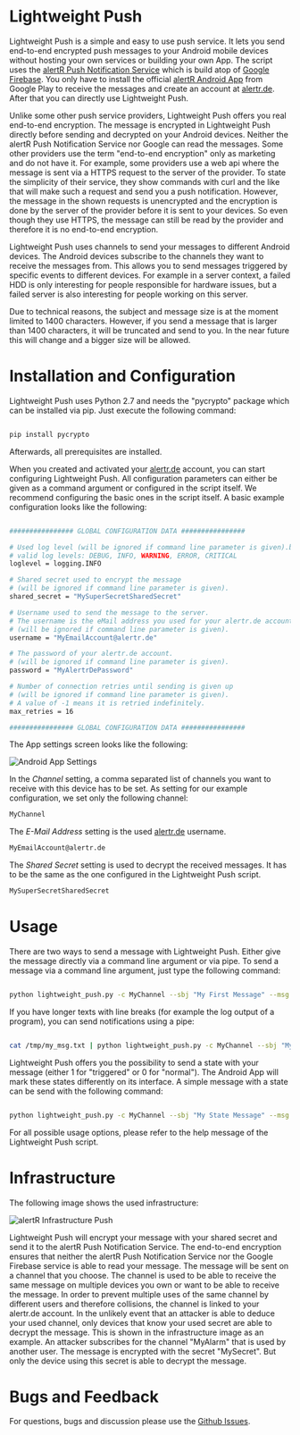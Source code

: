 # Lightweight Push

Lightweight Push is a simple and easy to use push service. It lets you send end-to-end encrypted push messages to your Android mobile devices without hosting your own services or building your own App. The script uses the [alertR Push Notification Service](https://alertr.de) which is build atop of [Google Firebase](https://firebase.google.com/). You only have to install the official [alertR Android App](https://play.google.com/store/apps/details?id=de.alertr.alertralarmnotification) from Google Play to receive the messages and create an account at [alertr.de](https://alertr.de/register/). After that you can directly use Lightweight Push.

Unlike some other push service providers, Lightweight Push offers you real end-to-end encryption. The message is encrypted in Lightweight Push directly before sending and decrypted on your Android devices. Neither the alertR Push Notification Service nor Google can read the messages. Some other providers use the term "end-to-end encryption" only as marketing and do not have it. For example, some providers use a web api where the message is sent via a HTTPS request to the server of the provider. To state the simplicity of their service, they show commands with curl and the like that will make such a request and send you a push notification. However, the message in the shown requests is unencrypted and the encryption is done by the server of the provider before it is sent to your devices. So even though they use HTTPS, the message can still be read by the provider and therefore it is no end-to-end encryption.

Lightweight Push uses channels to send your messages to different Android devices. The Android devices subscribe to the channels they want to receive the messages from. This allows you to send messages triggered by specific events to different devices. For example in a server context, a failed HDD is only interesting for people responsible for hardware issues, but a failed server is also interesting for people working on this server.

Due to technical reasons, the subject and message size is at the moment limited to 1400 characters. However, if you send a message that is larger than 1400 characters, it will be truncated and send to you. In the near future this will change and a bigger size will be allowed.


# Installation and Configuration

Lightweight Push uses Python 2.7 and needs the "pycrypto" package which can be installed via pip. Just execute the following command:

```bash

pip install pycrypto

```

Afterwards, all prerequisites are installed.

When you created and activated your [alertr.de](https://alertr.de/register/) account, you can start configuring Lightweight Push. All configuration parameters can either be given as a command argument or configured in the script itself. We recommend configuring the basic ones in the script itself. A basic example configuration looks like the following:

```bash

################ GLOBAL CONFIGURATION DATA ################

# Used log level (will be ignored if command line parameter is given).b
# valid log levels: DEBUG, INFO, WARNING, ERROR, CRITICAL
loglevel = logging.INFO

# Shared secret used to encrypt the message
# (will be ignored if command line parameter is given).
shared_secret = "MySuperSecretSharedSecret"

# Username used to send the message to the server.
# The username is the eMail address you used for your alertr.de account
# (will be ignored if command line parameter is given).
username = "MyEmailAccount@alertr.de"

# The password of your alertr.de account.
# (will be ignored if command line parameter is given).
password = "MyAlertrDePassword"

# Number of connection retries until sending is given up
# (will be ignored if command line parameter is given).
# A value of -1 means it is retried indefinitely.
max_retries = 16

################ GLOBAL CONFIGURATION DATA ################

```

The App settings screen looks like the following:

![Android App Settings](pics/android_app_settings.jpg)

In the _Channel_ setting, a comma separated list of channels you want to receive with this device has to be set. As setting for our example configuration, we set only the following channel:

```bash
MyChannel

```

The _E-Mail Address_ setting is the used [alertr.de](https://alertr.de) username.

```bash
MyEmailAccount@alertr.de

```

The _Shared Secret_ setting is used to decrypt the received messages. It has to be the same as the one configured in the Lightweight Push script.

```bash
MySuperSecretSharedSecret

```


# Usage

There are two ways to send a message with Lightweight Push. Either give the message directly via a command line argument or via pipe. To send a message via a command line argument, just type the following command:

```bash

python lightweight_push.py -c MyChannel --sbj "My First Message" --msg "This is a very long message."

```

If you have longer texts with line breaks (for example the log output of a program), you can send notifications using a pipe:

```bash

cat /tmp/my_msg.txt | python lightweight_push.py -c MyChannel --sbj "My Second Message"

```

Lightweight Push offers you the possibility to send a state with your message (either 1 for "triggered" or 0 for "normal"). The Android App will mark these states differently on its interface. A simple message with a state can be send with the following command:

```bash

python lightweight_push.py -c MyChannel --sbj "My State Message" --msg "This message has the state triggered." -s 1

```

For all possible usage options, please refer to the help message of the Lightweight Push script.


# Infrastructure

The following image shows the used infrastructure:

![alertR Infrastructure Push](pics/infrastructure_push.jpg)

Lightweight Push will encrypt your message with your shared secret and send it to the alertR Push Notification Service. The end-to-end encryption ensures that neither the alertR Push Notification Service nor the Google Firebase service is able to read your message. The message will be sent on a channel that you choose. The channel is used to be able to receive the same message on multiple devices you own or want to be able to receive the message. In order to prevent multiple uses of the same channel by different users and therefore collisions, the channel is linked to your alertr.de account. In the unlikely event that an attacker is able to deduce your used channel, only devices that know your used secret are able to decrypt the message. This is shown in the infrastructure image as an example. An attacker subscribes for the channel "MyAlarm" that is used by another user. The message is encrypted with the secret "MySecret". But only the device using this secret is able to decrypt the message.


# Bugs and Feedback

For questions, bugs and discussion please use the [Github Issues](https://github.com/sqall01/lightweight-push/issues).